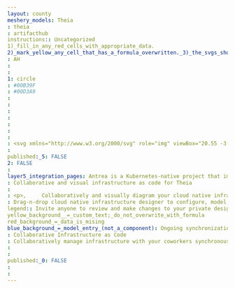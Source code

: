 ```yaml
---
layout: county 
meshery_models: Theia
: theia
: artifacthub
instructions:: Uncategorized
1)_fill_in_any_red_cells_with_appropriate_data.
2)_mark_yellow_any_cell_that_has_a_formula_overwritten._3)_the_svgs_shouldn't_have_xml_header_they_are_added_programmatically_through_workflows: Uncategorized
: AH
: 
: 
1: circle
: #00B39F
: #00D3A9
: 
: 
: 
: 
: 
: 
: 
: <svg xmlns="http://www.w3.org/2000/svg" role="img" viewBox="20.55 -3.95 390.16 439.66"><style>svg {enable-background:new 0 0 432 432}</style><style>.st2{fill:#fff}</style><path d="M215.7 327.8c-1.5 0-3-.6-4.1-1.9-1.9-2.2-1.6-5.6.6-7.5l177.1-151.2c2-5.8 2.3-10.9 2.3-11.5 0-33.1-21.9-61.4-22.2-61.7-.1-.1-.2-.3-.3-.4-30.3-47.3-72.9-62.4-93.4-69.6-11.6-4.1-54.1-16.4-112.1-2.1-47.1 11.6-87.5 43.3-110.8 86.8-11.1 20.8-13.2 36.1-13 45.4 0 1.9.2 3.5.4 5 9.3-9.9 28-24.6 56.2-23.3 2.7.1 37.9 1.5 58.2 34.4 7.8-12.3 25.6-32.5 59.3-34.5 1.2-.1 12.2-.7 25.8 4 11.3 3.9 26.3 12.3 37.8 30.2 7.6-12.2 24.8-32.3 57.6-34.2 2.9-.2 5.5 2.1 5.6 5 .2 2.9-2.1 5.5-5 5.6-39.4 2.2-52.5 35.2-53 36.6-.8 2-2.6 3.3-4.8 3.4-2.1.1-4.1-1.1-5-3-19.5-39.9-57.8-37.2-58.2-37.1h-.1c-40.8 2.4-54.4 35.8-55 37.2-.8 2-2.7 3.3-4.8 3.4-2.2 0-4.1-1.2-5-3.1-16.4-36.3-53.2-37.3-53.6-37.3H96c-35.2-1.8-53.4 26.6-53.6 26.9-1 1.6-2.8 2.6-4.7 2.5-1.9-.1-3.6-1.1-4.5-2.8-.6-1-13.4-25.4 10.3-69.6 24.6-46 67.5-79.6 117.6-91.9 60.9-15 105.8-1.9 118.2 2.4 19.9 7 66.5 23.5 98.7 73.7 2.3 3 24.3 32.5 24.3 68.2 0 .4-.2 8-3.4 16.5-.3.8-.8 1.6-1.5 2.2l-178.2 152c-1 .9-2.3 1.3-3.5 1.3z" class="st2"/><path d="M214.8 326.9c-1.2 0-2.5-.4-3.5-1.3l-176.9-151c-2.2-1.9-2.5-5.3-.6-7.5s5.3-2.5 7.5-.6l176.9 151c2.2 1.9 2.5 5.3.6 7.5-1 1.3-2.5 1.9-4 1.9z" class="st2"/><path d="M215.3 326.9c-2.1 0-4-1.2-4.9-3.2l-60.7-139.9c-1.2-2.7.1-5.9 2.8-7 2.7-1.2 5.9.1 7 2.8l60.7 139.9c1.2 2.7-.1 5.9-2.8 7-.7.3-1.4.4-2.1.4z" class="st2"/><path d="M215.7 327.8c-.7 0-1.4-.1-2.1-.5-2.7-1.2-3.9-4.3-2.7-7l62-141.2c1.2-2.7 4.3-3.9 7-2.7 2.7 1.2 3.9 4.3 2.7 7l-62 141.2c-.9 2-2.8 3.2-4.9 3.2z" class="st2"/><path d="M278.1 427.5H151.8c-3 0-5.3-2.4-5.3-5.3v-99.4c0-3 2.4-5.3 5.3-5.3h31.4c3 0 5.3 2.4 5.3 5.3 0 3-2.4 5.3-5.3 5.3h-26v88.8h115.6V328h-56.3c-3 0-5.3-2.4-5.3-5.3 0-3 2.4-5.3 5.3-5.3h61.6c3 0 5.3 2.4 5.3 5.3v99.4c0 3-2.4 5.4-5.3 5.4z" class="st2"/><circle cx="180.4" cy="322.7" r="12.1" class="st2"/><circle cx="337.1" cy="141" r="12.1" class="st2"/><path d="M252.7 404.8c-3 0-5.3-2.4-5.3-5.3v-54.6c0-2.2 1.3-4.1 3.3-4.9 2-.8 4.3-.4 5.8 1.2l11.7 11.7c2.1 2.1 2.1 5.5 0 7.6-2.1 2.1-5.5 2.1-7.6 0l-2.6-2.6v41.7c0 2.8-2.4 5.2-5.3 5.2z" class="st2"/><path d="M241 361.9c-1.4 0-2.7-.5-3.8-1.6-2.1-2.1-2.1-5.5 0-7.6l11.7-11.7c2.1-2.1 5.5-2.1 7.6 0 2.1 2.1 2.1 5.5 0 7.6l-11.7 11.7c-1.1 1-2.4 1.6-3.8 1.6z" class="st2"/></svg>
: 
published:_5: FALSE
2: FALSE
: 
layer5_integration_pages: Antrea is a Kubernetes-native project that implements the Container Network Interface (CNI) and Kubernetes NetworkPolicy thereby providing network connectivity and security for pod workloads. Antrea extends the benefit of programmable networks from Open vSwitch (OVS) to Kubernetes.
: Collaborative and visual infrastructure as code for Theia
: 
: <p>,     Collaboratively and visually diagram your cloud native infrastructure with GitOps-style pipeline integration. Design, test, and manage configuration your Kubernetes-based, containerized applications as a visual topology., </p>, <p>,     Looking for best practice cloud native design and deployment best practices? Choose from thousands of pre-built components in MeshMap. Choose from hundreds of ready-made design patterns by importing templates from Meshery Catalog or use our low code designer, MeshMap, to create and deploy your own cloud native infrastructure designs., </p>
: Drag-n-drop cloud native infrastructure designer to configure, model, and deploy your workloads.
legend:: Invite anyone to review and make changes to your private designs.
yellow_background__=_custom_text;_do_not_overwrite_with_formula
red_background_=_data_is_mising
blue_background_=_model_entry_(not_a_component): Ongoing synchronization of Kubernetes configuration and changes across any number of clusters.
: Collaborative Infrastructure as Code
: Collaboratively manage infrastructure with your coworkers synchronously sharing the same designs.
: 
: 
published:_0: FALSE
: 
: 
---
```

